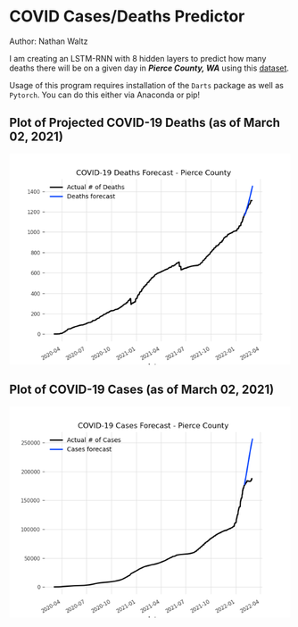 # COVID Cases/Deaths Predictor

Author: Nathan Waltz

I am creating an LSTM-RNN with 8 hidden layers to predict how many deaths there will be on a given day in ***Pierce County, WA*** using this [dataset](https://raw.githubusercontent.com/nytimes/covid-19-data/master/us-counties.csv). 

Usage of this program requires installation of the `Darts` package as well as `Pytorch`. You can do this either via Anaconda or pip!

## Plot of Projected COVID-19 Deaths (as of March 02, 2021)

![COVID-19 Deaths](COVID-19-Deaths-Forecast.png)

## Plot of COVID-19 Cases (as of March 02, 2021)

![COVID-19 Cases](COVID-19-Cases-Forecast.png)
